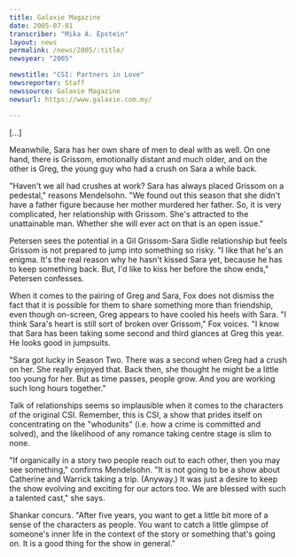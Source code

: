 ```yaml
---
title: Galaxie Magazine
date: 2005-07-01
transcriber: "Mika A. Epstein"
layout: news
permalink: /news/2005/:title/
newsyear: "2005"

newstitle: "CSI: Partners in Love"
newsreporter: Staff
newssource: Galaxie Magazine
newsurl: https://www.galaxie.com.my/

---
```

[...]

Meanwhile, Sara has her own share of men to deal with as well. On one hand, there is Grissom, emotionally distant and much older, and on the other is Greg, the young guy who had a crush on Sara a while back.

"Haven't we all had crushes at work? Sara has always placed Grissom on a pedestal," reasons Mendelsohn. "We found out this season that she didn't have a father figure because her mother murdered her father. So, it is very complicated, her relationship with Grissom. She's attracted to the unattainable man. Whether she will ever act on that is an open issue."

Petersen sees the potential in a Gil Grissom-Sara Sidle relationship but feels Grissom is not prepared to jump into something so risky. "I like that he's an enigma. It's the real reason why he hasn't kissed Sara yet, because he has to keep something back. But, I'd like to kiss her before the show ends," Petersen confesses.

When it comes to the pairing of Greg and Sara, Fox does not dismiss the fact that it is possible for them to share something more than friendship, even though on-screen, Greg appears to have cooled his heels with Sara. "I think Sara's heart is still sort of broken over Grissom," Fox voices. "I know that Sara has been taking some second and third glances at Greg this year. He looks good in jumpsuits.

"Sara got lucky in Season Two. There was a second when Greg had a crush on her. She really enjoyed that. Back then, she thought he might be a little too young for her. But as time passes, people grow. And you are working such long hours together."

Talk of relationships seems so implausible when it comes to the characters of the original CSI. Remember, this is CSI, a show that prides itself on concentrating on the "whodunits" (i.e. how a crime is committed and solved), and the likelihood of any romance taking centre stage is slim to none.

"If organically in a story two people reach out to each other, then you may see something," confirms Mendelsohn. "It is not going to be a show about Catherine and Warrick taking a trip. (Anyway.) It was just a desire to keep the show evolving and exciting for our actors too. We are blessed with such a talented cast," she says.

Shankar concurs. "After five years, you want to get a little bit more of a sense of the characters as people. You want to catch a little glimpse of someone's inner life in the context of the story or something that's going on. It is a good thing for the show in general."
